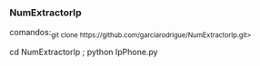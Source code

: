 <h3>NumExtractorIp</h3>
<p>comandos:<sub>git clone https://github.com/garciarodrigue/NumExtractorIp.git>
<p>cd NumExtractorIp ; python IpPhone.py</p>
